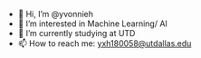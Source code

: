 - 👋 Hi, I’m @yvonnieh
- 👀 I’m interested in Machine Learning/ AI
- 🌱 I’m currently studying at UTD
- 📫 How to reach me: yxh180058@utdallas.edu
